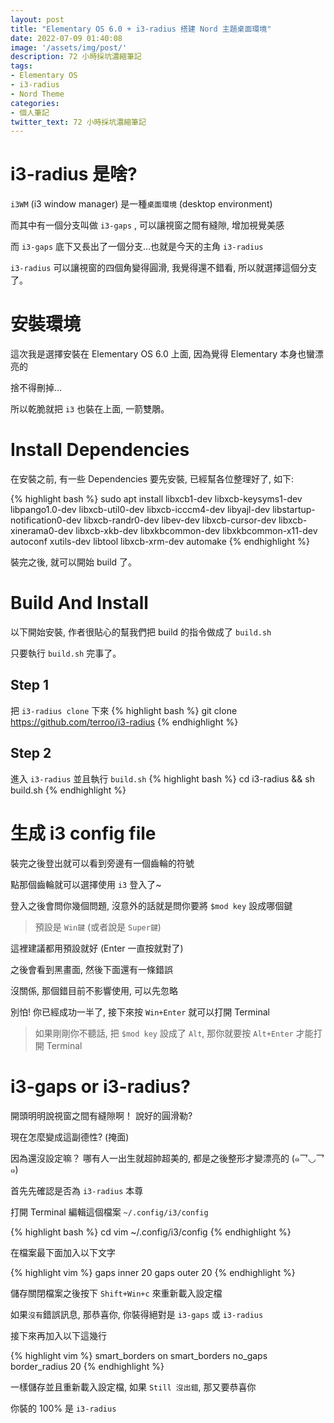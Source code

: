 ```yaml
---
layout: post
title: "Elementary OS 6.0 + i3-radius 搭建 Nord 主題桌面環境"
date: 2022-07-09 01:40:08
image: '/assets/img/post/'
description: 72 小時採坑濃縮筆記
tags:
- Elementary OS
- i3-radius
- Nord Theme
categories:
- 個人筆記
twitter_text: 72 小時採坑濃縮筆記
---
```


# i3-radius 是啥?
`i3WM` (i3 window manager) 是一種`桌面環境` (desktop environment) 

而其中有一個分支叫做 `i3-gaps` , 可以讓視窗之間有縫隙, 增加視覺美感

而 `i3-gaps` 底下又長出了一個分支...也就是今天的主角 `i3-radius`

`i3-radius` 可以讓視窗的四個角變得圓滑, 我覺得還不錯看, 所以就選擇這個分支了。

# 安裝環境
這次我是選擇安裝在 Elementary OS 6.0 上面, 因為覺得 Elementary 本身也蠻漂亮的

捨不得刪掉...

所以乾脆就把 `i3` 也裝在上面, 一箭雙鵰。

# Install Dependencies
在安裝之前, 有一些 Dependencies 要先安裝, 已經幫各位整理好了, 如下: 

{% highlight bash %}
sudo apt install libxcb1-dev libxcb-keysyms1-dev libpango1.0-dev libxcb-util0-dev libxcb-icccm4-dev libyajl-dev libstartup-notification0-dev libxcb-randr0-dev libev-dev libxcb-cursor-dev libxcb-xinerama0-dev libxcb-xkb-dev libxkbcommon-dev libxkbcommon-x11-dev autoconf xutils-dev libtool libxcb-xrm-dev automake
{% endhighlight %}

裝完之後, 就可以開始 build 了。

# Build And Install
以下開始安裝, 作者很貼心的幫我們把 build 的指令做成了 `build.sh`

只要執行 `build.sh` 完事了。

## Step 1
把 `i3-radius clone` 下來
{% highlight bash %}
git clone https://github.com/terroo/i3-radius
{% endhighlight %}

## Step 2
進入 `i3-radius` 並且執行 `build.sh`
{% highlight bash %}
cd i3-radius && sh build.sh
{% endhighlight %}

# 生成 i3 config file
裝完之後登出就可以看到旁邊有一個齒輪的符號

點那個齒輪就可以選擇使用 `i3` 登入了~

登入之後會問你幾個問題, 沒意外的話就是問你要將 `$mod key` 設成哪個鍵

> 預設是 `Win鍵` (或者說是 `Super鍵`)

這裡建議都用預設就好 (Enter 一直按就對了)

之後會看到黑畫面, 然後下面還有一條錯誤

沒關係, 那個錯目前不影響使用, 可以先忽略

別怕! 你已經成功一半了, 接下來按 `Win+Enter` 就可以打開 Terminal

> 如果剛剛你不聽話, 把 `$mod key` 設成了 `Alt`, 那你就要按 `Alt+Enter` 才能打開 Terminal

# i3-gaps or i3-radius?
開頭明明說視窗之間有縫隙啊！ 說好的圓滑勒?

現在怎麼變成這副德性? (掩面)

因為還沒設定嘛？ 哪有人一出生就超帥超美的, 都是之後整形才變漂亮的 (๑乛◡乛๑)

首先先確認是否為 `i3-radius` 本尊

打開 Terminal 編輯這個檔案 `~/.config/i3/config`

{% highlight bash %}
cd
vim ~/.config/i3/config
{% endhighlight %}

在檔案最下面加入以下文字

{% highlight vim %}
gaps inner 20
gaps outer 20
{% endhighlight %}

儲存關閉檔案之後按下 `Shift+Win+c` 來重新載入設定檔

如果`沒有`錯誤訊息, 那恭喜你, 你裝得絕對是 `i3-gaps` 或 `i3-radius`

接下來再加入以下這幾行

{% highlight vim %}
smart_borders on
smart_borders no_gaps
border_radius 20
{% endhighlight %}

一樣儲存並且重新載入設定檔, 如果 `Still 沒出錯`, 那又要恭喜你

你裝的 100% 是 `i3-radius`